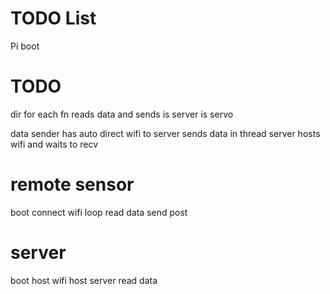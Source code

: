 # TODO List

Pi boot

# TODO

dir for each fn
reads data and sends
is server
is servo

data sender has auto direct wifi to server
sends data in thread
server hosts wifi and waits to recv

# remote sensor

boot
connect wifi
loop
read data
send post

# server

boot
host wifi
host server
read data
